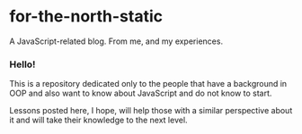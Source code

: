 # for-the-north-static
A JavaScript-related blog. From me, and my experiences.



### Hello!

This is a repository dedicated only to the people that have a background in OOP and also want to know about JavaScript and do not know to start.

Lessons posted here, I hope, will help those with a similar perspective about it and will take their knowledge to
the next level.
